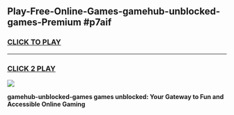 
## Play-Free-Online-Games-gamehub-unblocked-games-Premium #p7aif
<h3>
<a href="https://premium.freeplayer.one?title=gamehub-unblocked-games&ref=8M">CLICK TO PLAY</a></h3>
<hr>

<h3>
<a href="https://premium.freeplayer.one?title=gamehub-unblocked-games&ref=8M">CLICK 2 PLAY</a>
  
</h3>

<a href="https://premium.freeplayer.one?title=gamehub-unblocked-games&ref=8M"><img src="https://clearcache.store/games.png"></a>


**gamehub-unblocked-games games unblocked: Your Gateway to Fun and Accessible Online Gaming**
